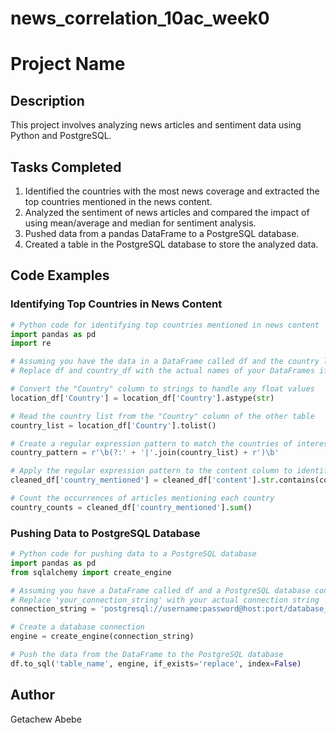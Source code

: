 # news_correlation_10ac_week0



# Project Name

## Description
This project involves analyzing news articles and sentiment data using Python and PostgreSQL.

## Tasks Completed
1. Identified the countries with the most news coverage and extracted the top countries mentioned in the news content.
2. Analyzed the sentiment of news articles and compared the impact of using mean/average and median for sentiment analysis.
3. Pushed data from a pandas DataFrame to a PostgreSQL database.
4. Created a table in the PostgreSQL database to store the analyzed data.

## Code Examples
### Identifying Top Countries in News Content
```python
# Python code for identifying top countries mentioned in news content
import pandas as pd
import re

# Assuming you have the data in a DataFrame called df and the country list in a DataFrame called country_df with a column named "Country"
# Replace df and country_df with the actual names of your DataFrames if they're different

# Convert the "Country" column to strings to handle any float values
location_df['Country'] = location_df['Country'].astype(str)

# Read the country list from the "Country" column of the other table
country_list = location_df['Country'].tolist()

# Create a regular expression pattern to match the countries of interest
country_pattern = r'\b(?:' + '|'.join(country_list) + r')\b'

# Apply the regular expression pattern to the content column to identify articles about the countries of interest
cleaned_df['country_mentioned'] = cleaned_df['content'].str.contains(country_pattern, flags=re.IGNORECASE, na=False)

# Count the occurrences of articles mentioning each country
country_counts = cleaned_df['country_mentioned'].sum()
```

### Pushing Data to PostgreSQL Database
```python
# Python code for pushing data to a PostgreSQL database
import pandas as pd
from sqlalchemy import create_engine

# Assuming you have a DataFrame called df and a PostgreSQL database connection string
# Replace 'your_connection_string' with your actual connection string
connection_string = 'postgresql://username:password@host:port/database_name'

# Create a database connection
engine = create_engine(connection_string)

# Push the data from the DataFrame to the PostgreSQL database
df.to_sql('table_name', engine, if_exists='replace', index=False)
```

## Author
Getachew Abebe